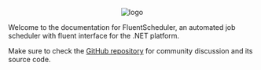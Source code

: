<p align="center">
    <img alt="logo" src="https://raw.githubusercontent.com/fluentscheduler/FluentScheduler/master/Logo/logo-200x200.png">
</p>


Welcome to the documentation for FluentScheduler, an automated job scheduler with fluent interface for the .NET
platform.

Make sure to check the [GitHub repository](https://github.com/fluentscheduler/FluentScheduler) for community discussion
and its source code.
